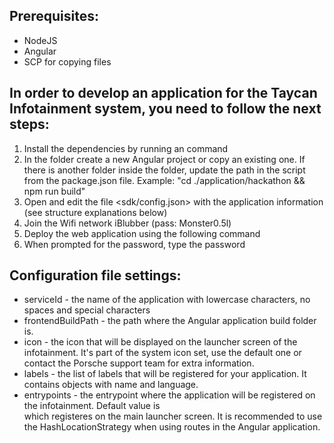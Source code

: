 ## Prerequisites:
- NodeJS
- Angular
- SCP for copying files

## In order to develop an application for the Taycan Infotainment system, you need to follow the next steps:
1. Install the dependencies by running an <npm i> command
2. In the folder <application> create a new Angular project or copy an existing one. 
	If there is another folder inside the <application> folder, update the path in the <build> script from the package.json file. 
	Example: "cd ./application/hackathon && npm run build"
3. Open and edit the file <sdk/config.json> with the application information (see structure explanations below)
4. Join the Wifi network iBlubber (pass: Monster0.5l)
5. Deploy the web application using the following command <npm run deploy>
6. When prompted for the password, type the password <d>

## Configuration file settings:
- serviceId - the name of the application with lowercase characters, no spaces and special characters
- frontendBuildPath - the path where the Angular application build folder is.
- icon - the icon that will be displayed on the launcher screen of the infotainment. 
	It's part of the system icon set, use the default one or contact the Porsche support team for extra information.
- labels - the list of labels that will be registered for your application. It contains objects with name and language.
- entrypoints - the entrypoint where the application will be registered on the infotainment. 
	Default value is <main> which registeres on the main launcher screen. 
	It is recommended to use the HashLocationStrategy when using routes in the Angular application. 
